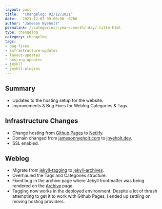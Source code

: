 ```yaml
---
layout: post
title:  "Changelog: 02/12/2021"
date:   2021-12-02 09:00:00 -0700
author: "Jameson Nyeholt"
permalink: /:categories/:year/:month/:day/:title.html
type: changelog
category: changelog
tags:
- bug-fixes
- infrastructure-updates
- layout-updates
- hosting-updates
- jeykll
- jeykll-plugins
---
```


## Summary
* Updates to the hosting setup for the website.
* Improvements & Bug Fixes for Weblog Categories & Tags.


## Infrastructure Changes
* Change hosting from [Github Pages](https://docs.github.com/en/pages/getting-started-with-github-pages/about-github-pages) to [Netlify](https://www.netlify.com).
* Domain changed from [jamesonnyeholt.com](http://www.jamesonnyeholt.com) to [jnyeholt.dev](http://www.jnyeholt.dev).
* SSL enabled.

## Weblog
* Migrate from [jekyll-tagging](https://github.com/pattex/jekyll-tagging) to [jekyll-archives](https://github.com/jekyll/jekyll-archives).
* Overhauled the Tags and Categories structure.
* Fixed bug in the archive page where Jekyll frontmatter was being rendered on the [Archive](/archive) page.
* Tagging now works in the deployed environment.  Despite a lot of thrash attempting to get it to work with Github Pages, I ended up settling on moving hosting providers.



